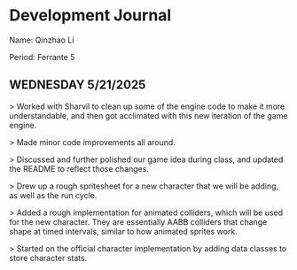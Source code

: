 # Development Journal

Name: Qinzhao Li

Period: Ferrante 5

## WEDNESDAY 5/21/2025

\> Worked with Sharvil to clean up some of the engine code to make it more understandable, and then got acclimated with this new iteration of the game engine.

\> Made minor code improvements all around.

\> Discussed and further polished our game idea during class, and updated the README to reflect those changes.

\> Drew up a rough spritesheet for a new character that we will be adding, as well as the run cycle.

\> Added a rough implementation for animated colliders, which will be used for the new character. They are essentially AABB colliders that change shape at timed intervals, similar to how animated sprites work.

\> Started on the official character implementation by adding data classes to store character stats.